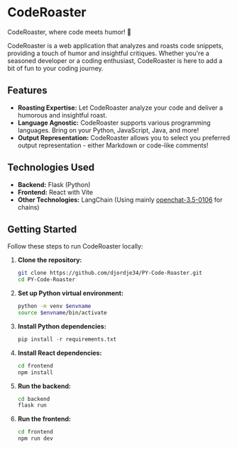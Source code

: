 # CodeRoaster

CodeRoaster, where code meets humor! 🚀

CodeRoaster is a web application that analyzes and roasts code snippets, providing a touch of humor and insightful critiques. Whether you're a seasoned developer or a coding enthusiast, CodeRoaster is here to add a bit of fun to your coding journey.

## Features

- **Roasting Expertise:** Let CodeRoaster analyze your code and deliver a humorous and insightful roast.
- **Language Agnostic:** CodeRoaster supports various programming languages. Bring on your Python, JavaScript, Java, and more!
- **Output Representation:** CodeRoaster allows you to select you preferred output representation - either Markdown or code-like comments!
  
## Technologies Used

- **Backend:** Flask (Python)
- **Frontend:** React with Vite
- **Other Technologies:** LangChain (Using mainly [openchat-3.5-0106](https://huggingface.co/openchat/openchat-3.5-0106) for chains)

## Getting Started

Follow these steps to run CodeRoaster locally:

1. **Clone the repository:**
    ```bash
    git clone https://github.com/djordje34/PY-Code-Roaster.git
    cd PY-Code-Roaster
    ```
   
2. **Set up Python virtual environment:**
    ```bash
    python -m venv $envname
    source $envname/bin/activate
    ```
    
3. **Install Python dependencies:**
    ```py
    pip install -r requirements.txt
    ```
4. **Install React dependencies:**
    ```bash
    cd frontend
    npm install
    ```
5. **Run the backend:**
    ```bash
    cd backend
    flask run
    ```
6. **Run the frontend:**
    ```bash
    cd frontend
    npm run dev
    ```
